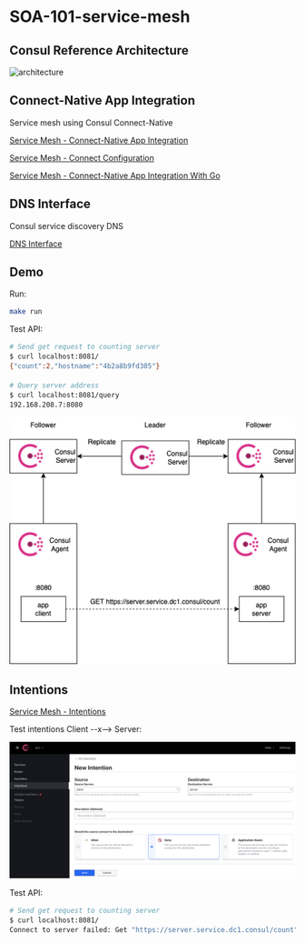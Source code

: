 # SOA-101-service-mesh

## Consul Reference Architecture

![architecture](https://learn.hashicorp.com/img/consul-arch-single.png)

## Connect-Native App Integration

Service mesh using Consul Connect-Native

[Service Mesh - Connect-Native App Integration](https://www.consul.io/docs/connect/native)

[Service Mesh - Connect Configuration](https://www.consul.io/docs/connect/configuration)

[Service Mesh - Connect-Native App Integration With Go](https://www.consul.io/docs/connect/native/go)

## DNS Interface

Consul service discovery DNS

[DNS Interface](https://www.consul.io/docs/discovery/dns)

## Demo

Run:

```bash
make run
```

Test API:

```bash
# Send get request to counting server
$ curl localhost:8081/
{"count":2,"hostname":"4b2a8b9fd305"}

# Query server address
$ curl localhost:8081/query
192.168.208.7:8080
```

![deploy](./docs/images/consul.png)

## Intentions

[Service Mesh - Intentions](https://www.consul.io/docs/connect/intentions)

Test intentions Client --x--> Server:

![intentions](./docs/images/intentions.png)

Test API:

```bash
# Send get request to counting server
$ curl localhost:8081/
Connect to server failed: Get "https://server.service.dc1.consul/count": remote error: tls: bad certificate
```